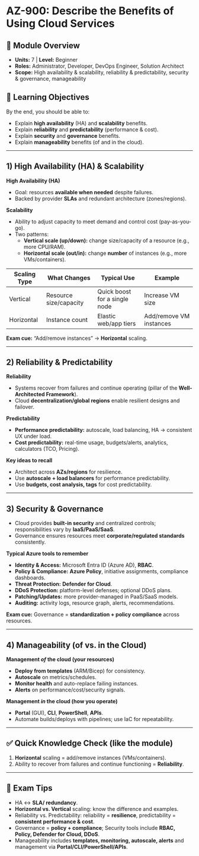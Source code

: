 # AZ-900: Describe the Benefits of Using Cloud Services

## 📘 Module Overview
- **Units:** 7  |  **Level:** Beginner  
- **Roles:** Administrator, Developer, DevOps Engineer, Solution Architect  
- **Scope:** High availability & scalability, reliability & predictability, security & governance, manageability

## 🎯 Learning Objectives
By the end, you should be able to:
- Explain **high availability** (HA) and **scalability** benefits.
- Explain **reliability** and **predictability** (performance & cost).
- Explain **security** and **governance** benefits.
- Explain **manageability** benefits (of and in the cloud).

---

## 1) High Availability (HA) & Scalability
**High Availability (HA)**
- Goal: resources **available when needed** despite failures.
- Backed by provider **SLAs** and redundant architecture (zones/regions).

**Scalability**
- Ability to adjust capacity to meet demand and control cost (pay-as-you-go).
- Two patterns:
  - **Vertical scale (up/down):** change size/capacity of a resource (e.g., more CPU/RAM).
  - **Horizontal scale (out/in):** change **number** of instances (e.g., more VMs/containers).

| Scaling Type | What Changes           | Typical Use | Example |
|--------------|------------------------|-------------|---------|
| Vertical     | Resource size/capacity | Quick boost for a single node | Increase VM size |
| Horizontal   | Instance count         | Elastic web/app tiers          | Add/remove VM instances |

**Exam cue:** “Add/remove instances” → **Horizontal** scaling.

---

## 2) Reliability & Predictability
**Reliability**
- Systems recover from failures and continue operating (pillar of the **Well-Architected Framework**).
- Cloud **decentralization/global regions** enable resilient designs and failover.

**Predictability**
- **Performance predictability:** autoscale, load balancing, HA → consistent UX under load.
- **Cost predictability:** real-time usage, budgets/alerts, analytics, calculators (TCO, Pricing).

**Key ideas to recall**
- Architect across **AZs/regions** for resilience.
- Use **autoscale + load balancers** for performance predictability.
- Use **budgets, cost analysis, tags** for cost predictability.

---

## 3) Security & Governance
- Cloud provides **built-in security** and centralized controls; responsibilities vary by **IaaS/PaaS/SaaS**.
- Governance ensures resources meet **corporate/regulated standards** consistently.

**Typical Azure tools to remember**
- **Identity & Access:** Microsoft Entra ID (Azure AD), **RBAC**.  
- **Policy & Compliance:** **Azure Policy**, initiative assignments, compliance dashboards.  
- **Threat Protection:** **Defender for Cloud**.  
- **DDoS Protection:** platform-level defenses; optional DDoS plans.  
- **Patching/Updates:** more provider-managed in PaaS/SaaS models.  
- **Auditing:** activity logs, resource graph, alerts, recommendations.

**Exam cue:** Governance = **standardization + policy compliance** across resources.

---

## 4) Manageability (of vs. in the Cloud)
**Management _of_ the cloud (your resources)**
- **Deploy from templates** (ARM/Bicep) for consistency.
- **Autoscale** on metrics/schedules.
- **Monitor health** and auto-replace failing instances.
- **Alerts** on performance/cost/security signals.

**Management _in_ the cloud (how you operate)**
- **Portal** (GUI), **CLI**, **PowerShell**, **APIs**.
- Automate builds/deploys with pipelines; use IaC for repeatability.

---

## ✅ Quick Knowledge Check (like the module)
1) **Horizontal** scaling = add/remove instances (VMs/containers).  
2) Ability to recover from failures and continue functioning = **Reliability**.

---

## 🧠 Exam Tips
- HA ↔ **SLA/ redundancy**.  
- **Horizontal vs. Vertical** scaling: know the difference and examples.  
- Reliability vs. Predictability: reliability = **resilience**, predictability = **consistent performance & cost**.  
- Governance = **policy + compliance**; Security tools include **RBAC, Policy, Defender for Cloud, DDoS**.  
- Manageability includes **templates, monitoring, autoscale, alerts** and management via **Portal/CLI/PowerShell/APIs**.
